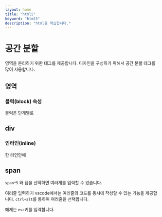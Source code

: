 ```yaml
---
layout: home
title: "html5"
keyword: "html5"
description: "html을 학습합니다."
---
```


# 공간 분할
영역을 분리하기 위한 테그를 제공합니다.
디자인을 구성하기 위해서 공간 분할 테그를 많이 사용합니다.

## 영역

### 블럭(block) 속성
블럭은 단계별로 


## div



### 인라인(inline)
한 라인안에 

## span

`span*5` 와 텝을 선택하면 여러개를 입력할 수 있습니다.

여러줄 입력하기
vscode에서는 여러줄의 코드를 동시에 작성할 수 있는 기능을 제공합니다. `ctrl+alt`를 통하여 여러줄을 선택합니다.

해제는 `esc`키를 입력합니다.



